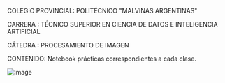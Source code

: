 COLEGIO PROVINCIAL: POLITÉCNICO "MALVINAS ARGENTINAS"

CARRERA : TÉCNICO SUPERIOR EN CIENCIA DE DATOS E INTELIGENCIA ARTIFICIAL

CÁTEDRA : PROCESAMIENTO DE IMAGEN

CONTENIDO: Notebook prácticas correspondientes a cada clase.

![image](https://github.com/GusJL/Proc-imagen/assets/166078549/580acdc8-338b-43bc-829f-ab4f4ee3cd81)

